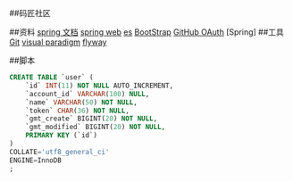 ##码匠社区

##资料
[spring 文档](https://spring.io/guides)
[spring web](https://spring.io/guides/gs/serving-web-content/)
[es](https://elasticsearch.cn/explore)
[BootStrap](https://v3.bootcss.com/components/)
[GitHub OAuth](https://developer.github.com/apps/building-github-apps/creating-a-github-app/)
[Spring]
##工具
[Git](https://git-scm.com/download/win)
[visual paradigm](https://www.visual-paradigm.com/cn/)
[flyway](https://flywaydb.org/getstarted/firststeps/maven#integrating-flyway)

##脚本
```sql
CREATE TABLE `user` (
	`id` INT(11) NOT NULL AUTO_INCREMENT,
	`account_id` VARCHAR(100) NULL,
	`name` VARCHAR(50) NOT NULL,
	`token` CHAR(36) NOT NULL,
	`gmt_create` BIGINT(20) NOT NULL,
	`gmt_modified` BIGINT(20) NOT NULL,
	PRIMARY KEY (`id`)
)
COLLATE='utf8_general_ci'
ENGINE=InnoDB
;

```